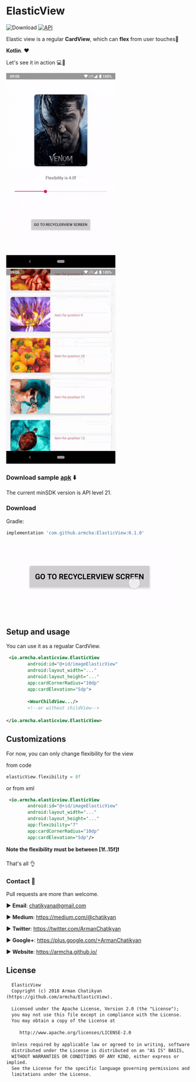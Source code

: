 # ElasticView

![Download](https://api.bintray.com/packages/armcha/maven/ElasticView/images/download.svg)
[![API](https://img.shields.io/badge/API-21%2B-brightgreen.svg?style=flat)](https://android-arsenal.com/api?level=21)

Elastic view is a regular **CardView**, which can **flex** from user touches💪

**Kotlin**. ❤️  

Let's see it in action 💻📲

![](screens/first.gif)
![](screens/second.gif)

### Download sample [apk](https://github.com/armcha/ElasticView/blob/master/screens/sample.apk) :arrow_down:

The current minSDK version is API level 21.
### Download 

Gradle:
```groovy
implementation 'com.github.armcha:ElasticView:0.1.0'
```
![](screens/third.gif)

## Setup and usage
You can use it as a regualar CardView.

```xml
 <io.armcha.elasticview.ElasticView
        android:id="@+id/imageElasticView"
        android:layout_width="..."
        android:layout_height="..."
        app:cardCornerRadius="10dp"
        app:cardElevation="5dp">
  
        <WourChildView.../>
        <!--or without childView-->
  
</io.armcha.elasticview.ElasticView>
```

## Customizations
For now, you can only change flexibility for the view

from code
```kotlin
elasticView.flexibility = 8f
```

or from xml

```xml
 <io.armcha.elasticview.ElasticView
        android:id="@+id/imageElasticView"
        android:layout_width="..."
        android:layout_height="..."
        app:flexibility="7"
        app:cardCornerRadius="10dp"
        app:cardElevation="5dp"/>
```

**Note the flexibility must be between [1f..15f]❗️**


That's all :ok_hand:

### Contact :book:

Pull requests are more than welcome.


:arrow_forward:  **Email**: chatikyana@gmail.com

:arrow_forward:  **Medium**: https://medium.com/@chatikyan

:arrow_forward:  **Twitter**: https://twitter.com/ArmanChatikyan

:arrow_forward:  **Google+**: https://plus.google.com/+ArmanChatikyan

:arrow_forward:  **Website**: https://armcha.github.io/

License
--------

      ElasticView
      Copyright (c) 2018 Arman Chatikyan (https://github.com/armcha/ElasticView).

      Licensed under the Apache License, Version 2.0 (the "License");
      you may not use this file except in compliance with the License.
      You may obtain a copy of the License at

         http://www.apache.org/licenses/LICENSE-2.0

      Unless required by applicable law or agreed to in writing, software
      distributed under the License is distributed on an "AS IS" BASIS,
      WITHOUT WARRANTIES OR CONDITIONS OF ANY KIND, either express or implied.
      See the License for the specific language governing permissions and
      limitations under the License.

